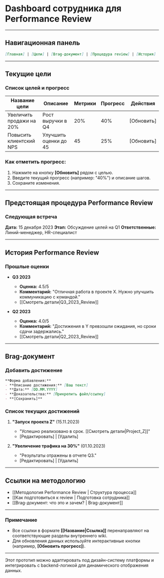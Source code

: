 # Dashboard сотрудника для Performance Review

---

## Навигационная панель
```markdown
[Главная] | [Цели] | [Brag-документ] | [Процедура review] | [История] | [Методология | [[Методология Performance Review]]]
```

---

## Текущие цели
### Список целей и прогресс
| Название цели               | Описание                          | Метрики          | Прогресс | Действия |
|-----------------------------|-----------------------------------|------------------|----------|-------------------|
| Увеличить продажи на 20%    | Рост выручки в Q4                | 20%              | 40%      | [Обновить] |
| Повысить клиентский NPS      | Улучшить оценки до 45            | 45               | 25%      | [Обновить] |

### Как отметить прогресс:
1. Нажмите на кнопку **[Обновить]** рядом с целью.
2. Введите текущий прогресс (например: "40%") и описание шагов.
3. Сохраните изменения.

---

## Предстоящая процедура Performance Review
### Следующая встреча
**Дата:** 15 декабря 2023
**Этап:** Обсуждение целей на Q1
**Ответственные:** Линий-менеджер, HR-специалист

---

## История Performance Review
### Прошлые оценки
- **Q3 2023**
  - **Оценка:** 4.5/5
  - **Комментарий:** "Отличная работа в проекте X. Нужно улучшить коммуникацию с командой."
  - [[Смотреть детали|Q3_2023_Review]]

- **Q2 2023**
  - **Оценка:** 4.0/5
  - **Комментарий:** "Достижения в Y превзошли ожидания, но сроки сдачи задержались."
  - [[Смотреть детали|Q2_2023_Review]]

---

## Brag-документ
### Добавить достижение
```markdown
**Форма добавления:**
- **Описание достижения:** [Ваш текст]
- **Дата:** [DD.MM.YYYY]
- **Доказательства:** [Прикрепить файл/ссылку]
- **[Сохранить]**
```

### Список текущих достижений
1. **"Запуск проекта Z"** (15.11.2023)
   - "Успешно реализовано в срок. [[Смотреть детали|Project_Z]]"
   - [Редактировать] | [Удалить]

2. **"Увеличение трафика на 30%"** (01.10.2023)
   - "Результаты отражены в отчете Q3."
   - [Редактировать] | [Удалить]

---

## Ссылки на методологию
- [[Методология Performance Review | Структура процесса]]
- [[Как подготовиться к review | Подготовка сотрудника]]
- [[Brag-документ: что это и зачем? | Brag-документ]]

---

### Примечание
- Все ссылки в формате **[[Название|Ссылка]]** перенаправляют на соответствующие разделы внутреннего wiki.
- Для обновления данных используйте интерактивные кнопки (например, **[Обновить прогресс]**).

---

Этот прототип можно адаптировать под дизайн-систему платформы и интегрировать с backend-логикой для динамического
отображения данных.